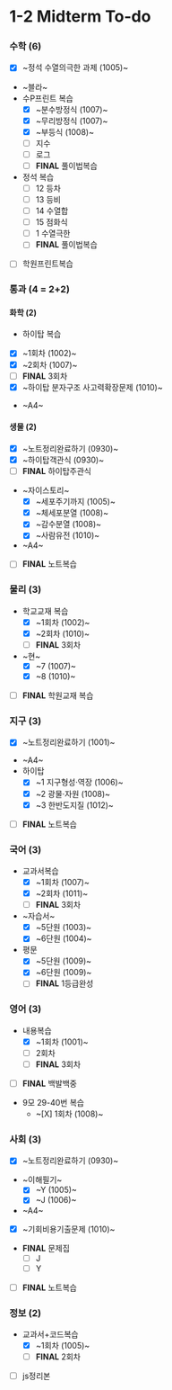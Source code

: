 # 1-2 Midterm To-do

### 수학 (6)
+ [X] ~정석 수열의극한 과제 (1005)~
+ ~블라~
+ 수P프린트 복습
  + [X] ~분수방정식 (1007)~
  + [X] ~무리방정식 (1007)~
  + [X] ~부등식 (1008)~
  + [ ] 지수
  + [ ] 로그
  + [ ] **FINAL** 풀이법복습
+ 정석 복습
  + [ ] 12 등차
  + [ ] 13 등비
  + [ ] 14 수열합
  + [ ] 15 점화식
  + [ ] 1 수열극한
  + [ ] **FINAL** 풀이법복습
+ [ ] 학원프린트복습

### 통과 (4 = 2+2)

#### 화학 (2)
+ 하이탑 복습
 + [X] ~1회차 (1002)~
  + [X] ~2회차 (1007)~
  + [ ] **FINAL** 3회차
+ [X] ~하이탑 분자구조 사고력확장문제 (1010)~
+ ~A4~

#### 생물 (2)
+ [X] ~노트정리완료하기 (0930)~
+ [X] ~하이탑객관식 (0930)~
+ [ ] **FINAL** 하이탑주관식
+ ~자이스토리~
  + [X] ~세포주기까지 (1005)~
  + [X] ~체세포분열 (1008)~
  + [X] ~감수분열 (1008)~
  + [X] ~사람유전 (1010)~
+ ~A4~
+ [ ] **FINAL** 노트복습

### 물리 (3)
+ 학교교재 복습
  + [X] ~1회차 (1002)~
  + [X] ~2회차 (1010)~
  + [ ] **FINAL** 3회차
+ ~현~
  + [X] ~7 (1007)~
  + [X] ~8 (1010)~
+ [ ] **FINAL** 학원교재 복습

### 지구 (3)
+ [X] ~노트정리완료하기 (1001)~
+ ~A4~
+ 하이탑
  + [X] ~1 지구형성·역장 (1006)~
  + [X] ~2 광물·자원 (1008)~
  + [X] ~3 한반도지질 (1012)~
+ [ ] **FINAL** 노트복습

### 국어 (3)
+ 교과서복습
  + [X] ~1회차 (1007)~
  + [X] ~2회차 (1011)~
  + [ ] **FINAL** 3회차
+ ~자습서~
  + [X] ~5단원 (1003)~
  + [X] ~6단원 (1004)~
+ 평문
  + [X] ~5단원 (1009)~
  + [X] ~6단원 (1009)~
  + [ ] **FINAL** 1등급완성

### 영어 (3)
+ 내용복습
  + [X] ~1회차 (1001)~
  + [ ] 2회차
  + [ ] **FINAL** 3회차
+ [ ] **FINAL** 백발백중
+ 9모 29-40번 복습
  + ~[X] 1회차 (1008)~

### 사회 (3)
+ [X] ~노트정리완료하기 (0930)~
+ ~이해필기~
  + [X] ~Y (1005)~
  + [X] ~J (1006)~
+ ~A4~
+ [X] ~기회비용기출문제 (1010)~
+ **FINAL** 문제집
  + [ ] J
  + [ ] Y
+ [ ] **FINAL** 노트복습

### 정보 (2)
+ 교과서+코드복습
  + [X] ~1회차 (1005)~
  + [ ] **FINAL** 2회차
+ [ ] js정리본
